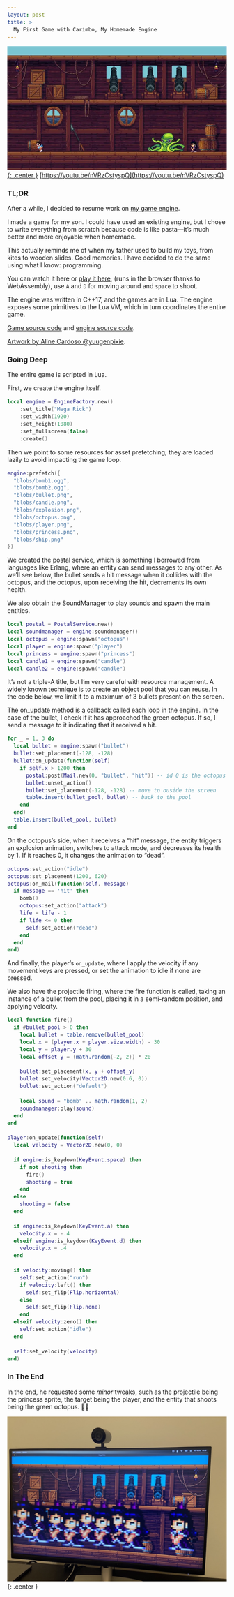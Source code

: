 ```yaml
---
layout: post
title: >
  My First Game with Carimbo, My Homemade Engine
---
```


[![MegaRick Game](/public/2024-10-08-my-first-game-with-carimbo/megarick.webp){: .center }](https://youtu.be/nVRzCstyspQ)
[https://youtu.be/nVRzCstyspQ](https://youtu.be/nVRzCstyspQ)

### TL;DR

After a while, I decided to resume work on [my game engine](https://github.com/carimbolabs/carimbo).

I made a game for my son. I could have used an existing engine, but I chose to write everything from scratch because code is like pasta—it’s much better and more enjoyable when homemade.

This actually reminds me of when my father used to build my toys, from kites to wooden slides. Good memories. I have decided to do the same using what I know: programming.

You can watch it here or [play it here](https://play.carimbo.cloud/1.0.10/carimbolabs/megarick/1.0.7/720p), (runs in the browser thanks to WebAssembly), use `A` and `D` for moving around and `space` to shoot.

The engine was written in C++17, and the games are in Lua. The engine exposes some primitives to the Lua VM, which in turn coordinates the entire game.

[Game source code](https://github.com/carimbolabs/megarick) and [engine source code](https://github.com/carimbolabs/carimbo).

[Artwork by Aline Cardoso @yuugenpixie](https://www.fiverr.com/yuugenpixie).

### Going Deep

The entire game is scripted in Lua.

First, we create the engine itself.

```lua
local engine = EngineFactory.new()
    :set_title("Mega Rick")
    :set_width(1920)
    :set_height(1080)
    :set_fullscreen(false)
    :create()
```

Then we point to some resources for asset prefetching; they are loaded lazily to avoid impacting the game loop.

```lua
engine:prefetch({
  "blobs/bomb1.ogg",
  "blobs/bomb2.ogg",
  "blobs/bullet.png",
  "blobs/candle.png",
  "blobs/explosion.png",
  "blobs/octopus.png",
  "blobs/player.png",
  "blobs/princess.png",
  "blobs/ship.png"
})
```

We created the postal service, which is something I borrowed from languages like Erlang, where an entity can send messages to any other. As we’ll see below, the bullet sends a hit message when it collides with the octopus, and the octopus, upon receiving the hit, decrements its own health.

We also obtain the SoundManager to play sounds and spawn the main entities.

```lua
local postal = PostalService.new()
local soundmanager = engine:soundmanager()
local octopus = engine:spawn("octopus")
local player = engine:spawn("player")
local princess = engine:spawn("princess")
local candle1 = engine:spawn("candle")
local candle2 = engine:spawn("candle")
```

It’s not a triple-A title, but I’m very careful with resource management. A widely known technique is to create an object pool that you can reuse. In the code below, we limit it to a maximum of 3 bullets present on the screen.

The on_update method is a callback called each loop in the engine. In the case of the bullet, I check if it has approached the green octopus. If so, I send a message to it indicating that it received a hit.

```lua
for _ = 1, 3 do
  local bullet = engine:spawn("bullet")
  bullet:set_placement(-128, -128)
  bullet:on_update(function(self)
    if self.x > 1200 then
      postal:post(Mail.new(0, "bullet", "hit")) -- id 0 is the octopus
      bullet:unset_action()
      bullet:set_placement(-128, -128) -- move to ouside the screen
      table.insert(bullet_pool, bullet) -- back to the pool
    end
  end)
  table.insert(bullet_pool, bullet)
end
```

On the octopus’s side, when it receives a “hit” message, the entity triggers an explosion animation, switches to attack mode, and decreases its health by 1. If it reaches 0, it changes the animation to “dead”.

```lua
octopus:set_action("idle")
octopus:set_placement(1200, 620)
octopus:on_mail(function(self, message)
  if message == 'hit' then
    bomb()
    octopus:set_action("attack")
    life = life - 1
    if life <= 0 then
      self:set_action("dead")
    end
  end
end)
```

And finally, the player’s `on_update`, where I apply the velocity if any movement keys are pressed, or set the animation to idle if none are pressed.

We also have the projectile firing, where the fire function is called, taking an instance of a bullet from the pool, placing it in a semi-random position, and applying velocity.

```lua
local function fire()
  if #bullet_pool > 0 then
    local bullet = table.remove(bullet_pool)
    local x = (player.x + player.size.width) - 30
    local y = player.y + 30
    local offset_y = (math.random(-2, 2)) * 20

    bullet:set_placement(x, y + offset_y)
    bullet:set_velocity(Vector2D.new(0.6, 0))
    bullet:set_action("default")

    local sound = "bomb" .. math.random(1, 2)
    soundmanager:play(sound)
  end
end

player:on_update(function(self)
  local velocity = Vector2D.new(0, 0)

  if engine:is_keydown(KeyEvent.space) then
    if not shooting then
      fire()
      shooting = true
    end
  else
    shooting = false
  end

  if engine:is_keydown(KeyEvent.a) then
    velocity.x = -.4
  elseif engine:is_keydown(KeyEvent.d) then
    velocity.x = .4
  end

  if velocity:moving() then
    self:set_action("run")
    if velocity:left() then
      self:set_flip(Flip.horizontal)
    else
      self:set_flip(Flip.none)
    end
  elseif velocity:zero() then
    self:set_action("idle")
  end

  self:set_velocity(velocity)
end)
```

### In The End

In the end, he requested some _minor_ tweaks, such as the projectile being the princess sprite, the target being the player, and the entity that shoots being the green octopus. 🤷‍♂️

![Tweaks](/public/2024-10-08-my-first-game-with-carimbo/tweaks.jpeg){: .center }
